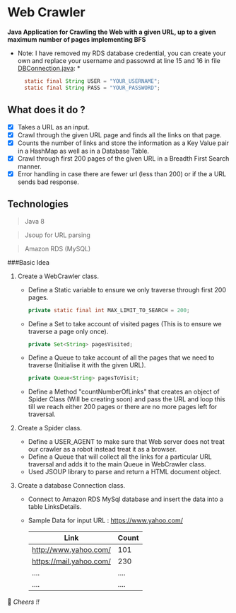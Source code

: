 # Web Crawler
__Java Application for Crawling the Web with a given URL, up to a given maximum number of pages implementing BFS__

* Note: I have removed my RDS database credential, you can create your own and replace your username and passowrd at line 15 and 16 in file [DBConnection.java](https://github.com/anshuldec7/WebCrawler/blob/master/Crawler/src/com/crawler/DBConnection.java): *

  ```java
	static final String USER = "YOUR_USERNAME";
	static final String PASS = "YOUR_PASSWORD";
  ```


## What does it do ?
- [x] Takes a URL as an input.
- [x] Crawl through the given URL page and finds all the links on that page.
- [x] Counts the number of links and store the information as a Key Value pair in a HashMap as well as in a Database Table.
- [x] Crawl through first 200 pages of the given URL in a Breadth First Search manner.
- [x] Error handling in case there are fewer url (less than 200) or if the a URL sends bad response.

## Technologies
> Java 8

> Jsoup for URL parsing

> Amazon RDS (MySQL)

###Basic Idea 
1. Create a WebCrawler class.
   * Define a Static variable to ensure we only traverse through first 200 pages.
   
     ```java
     private static final int MAX_LIMIT_TO_SEARCH = 200;
     ```
   * Define a Set to take account of visited pages (This is to ensure we traverse a page only once).
   
     ```java
     private Set<String> pagesVisited;
     ```
   * Define a Queue to take account of all the pages that we need to traverse (Initialise it with the given URL).
   
     ```java	  
     private Queue<String> pagesToVisit;
     ```
   * Define a Method "countNumberOfLinks" that creates an object of Spider Class (Will be creating soon) and pass the URL and      loop this till we reach either 200 pages or there are no more pages left for traversal.
2. Create a Spider class.
   * Define a USER_AGENT to make sure that Web server does not treat our crawler as a robot instead treat it as a browser.
   * Define a Queue that will collect all the links for a particular URL traversal and adds it to the main Queue in WebCrawler      class.
   * Used JSOUP library to parse and return a HTML document object.
   
3. Create a database Connection class.
   * Connect to Amazon RDS MySql database and insert the data into a table LinksDetails.
   * Sample Data for input URL : https://www.yahoo.com/
   
        Link | Count
        ---- | -----
        http://www.yahoo.com/ |  101
        https://mail.yahoo.com/ | 230
        .... | ....
        .... | ....

:beers: *Cheers !!* 



   
   
   
